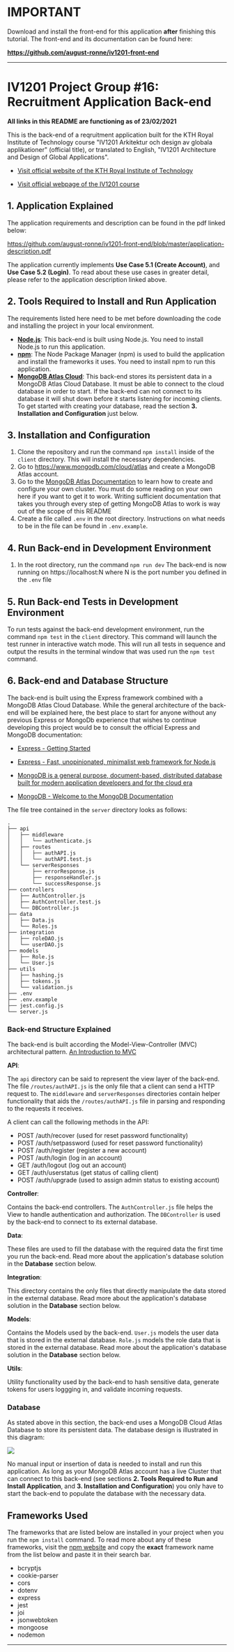 # IMPORTANT

Download and install the front-end for this application **after** finishing this tutorial.
The front-end and its documentation can be found here:

**https://github.com/august-ronne/iv1201-front-end**


____

# IV1201 Project Group #16: Recruitment Application Back-end

**All links in this README are functioning as of 23/02/2021**

This is the back-end of a reqruitment application built for the KTH Royal Institute of Technology course "IV1201 Arkitektur och design av globala applikationer" (official title), or translated to English, "IV1201 Architecture and Design of Global Applications".


- [Visit official website of the KTH Royal Institute of Technology](https://www.kth.se)


- [Visit official webpage of the IV1201 course](https://www.kth.se/student/kurser/kurs/IV1201)


## 1. Application Explained

The application requirements and description can be found in the pdf linked below:

 https://github.com/august-ronne/iv1201-front-end/blob/master/application-description.pdf

The application currently implements **Use Case 5.1 (Create Account)**, and **Use Case 5.2 (Login)**.
To read about these use cases in greater detail, please refer to the application description linked above.

## 2. Tools Required to Install and Run Application

The requirements listed here need to be met before downloading the code and installing the project in your local environment.
- **[Node.js](https://nodejs.org/en/)**: This back-end is built using Node.js. You need to install Node.js to run this application.
- **[npm](https://www.npmjs.com/)**: The Node Package Manager (npm) is used to build the application and install the frameworks it uses. You need to install npm to run this application.
- **[MongoDB Atlas Cloud](https://www.mongodb.com/cloud/atlas)**: This back-end stores its persistent data in a MongoDB Atlas Cloud Database. It must be able to connect to the cloud database in order to start. If the back-end can not connect to its database it will shut down before it starts listening for incoming clients. To get started with creating your database, read the section **3. Installation and Configuration** just below.

## 3. Installation and Configuration

1. Clone the repository and run the command `npm install` inside of the `client` directory. This will install the necessary dependencies.
2. Go to https://www.mongodb.com/cloud/atlas and create a MongoDB Atlas account.
3. Go to the [MongoDB Atlas Documentation](https://docs.atlas.mongodb.com/) to learn how to create and configure your own cluster. You must do some reading on your own here if you want to get it to work. Writing sufficient documentation that takes you through every step of getting MongoDB Atlas to work is way out of the scope of this README
4. Create a file called `.env` in the root directory. Instructions on what needs to be in the file can be found in `.env.example`.

## 4. Run Back-end in Development Environment

1. In the root directory, run the command `npm run dev`
   The back-end is now running on https://localhost:N where N is the port number you defined in the `.env` file

## 5. Run Back-end Tests in Development Environment

To run tests against the back-end development environment, run the command `npm test` in the `client` directory.
This command will launch the test runner in interactive watch mode.
This will run all tests in sequence and output the results in the terminal window that was used run the `npm test` command.

## 6. Back-end and Database Structure

The back-end is built using the Express framework combined with a MongoDB Atlas Cloud Database. While the general architecture of the back-end will be explained here, the best place to start for anyone without any previous Express or MongoDb experience that wishes to continue developing this project would be to consult the official Express and MongoDB documentation:

- [Express - Getting Started](https://expressjs.com/en/starter/installing.html)
- [Express - Fast, unopinionated, minimalist web framework for Node.js ](https://expressjs.com/)

- [MongoDB is a general purpose, document-based, distributed database built for modern application developers and for the cloud era](https://www.mongodb.com/)
- [MongoDB - Welcome to the MongoDB Documentation](https://docs.mongodb.com/)


The file tree contained in the `server` directory looks as follows:
```
.
├── api
│   ├── middleware
│   │   └── authenticate.js
│   ├── routes
│   │   ├── authAPI.js
│   │   └── authAPI.test.js
│   └── serverResponses
│       ├── errorResponse.js
│       ├── responseHandler.js
│       └── successResponse.js
├── controllers
│   ├── AuthController.js
│   ├── AuthController.test.js
│   └── DBController.js
├── data
│   ├── Data.js
│   └── Roles.js
├── integration
│   ├── roleDAO.js
│   └── userDAO.js
├── models
│   ├── Role.js
│   └── User.js
├── utils
│   ├── hashing.js
│   ├── tokens.js
│   └── validation.js
├── .env
├── .env.example
├── jest.config.js
└── server.js
 ```

### Back-end Structure Explained
The back-end is built according the Model-View-Controller (MVC) architectural pattern.
[An Introduction to MVC](https://www.tutorialspoint.com/mvc_framework/mvc_framework_introduction.htm)

**API**:

The `api` directory can be said to represent the view layer of the back-end. The file `/routes/authAPI.js` is the only file
that a client can send a HTTP request to. The `middleware` and `serverResponses` directories contain helper functionality that
aids the `/routes/authAPI.js` file in parsing and responding to the requests it receives.

A client can call the following methods in the API:
* POST /auth/recover (used for reset password functionality)
* POST /auth/setpassword (used for reset password functionality)
* POST /auth/register (register a new account)
* POST /auth/login (log in an account)
* GET /auth/logout (log out an account)
* GET /auth/userstatus (get status of calling client)
* POST /auth/upgrade (used to assign admin status to existing account)

**Controller**:

Contains the back-end controllers. The `AuthController.js` file helps the View to handle authentication and authorization.
The `DBController` is used by the back-end to connect to its external database.

**Data**:

These files are used to fill the database with the required data the first time you run the back-end.
Read more about the application's database solution in the **Database** section below.

**Integration**:

This directory contains the only files that directly manipulate the data stored in the external database.
Read more about the application's database solution in the **Database** section below.

**Models**:

Contains the Models used by the back-end. `User.js` models the user data that is stored in the external database.
`Role.js` models the role data that is stored in the external database.
Read more about the application's database solution in the **Database** section below.

**Utils**:

Utility functionality used by the back-end to hash sensitive data, generate tokens for users loggging in, and
validate incoming requests.


### Database

As stated above in this section, the back-end uses a MongoDB Cloud Atlas Database to store its persistent data.
The database design is illustrated in this diagram:

<kbd><img src="/readme-images/readme-img-db-design.png" ></kbd>

No manual input or insertion of data is needed to install and run this application. 
As long as your MongoDB Atlas account has a live Cluster that can connect to this back-end (see sections **2. Tools Required to Run and Install Application**,
and **3. Installation and Configuration**) you only have to start the back-end to populate the database with the necessary data.

## Frameworks Used

The frameworks that are listed below are installed in your project when you run the `npm install` command.
To read more about any of these frameworks, visit the [npm website](https://www.npmjs.com/) and copy the
**exact** framework name from the list below and paste it in their search bar.

- bcryptjs
- cookie-parser
- cors
- dotenv
- express
- jest
- joi
- jsonwebtoken
- mongoose
- nodemon
_____
